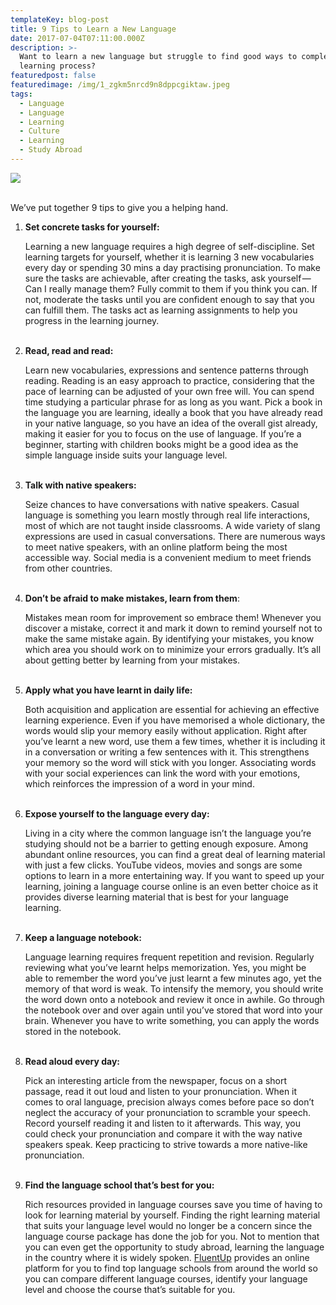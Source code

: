 ```yaml
---
templateKey: blog-post
title: 9 Tips to Learn a New Language
date: 2017-07-04T07:11:00.000Z
description: >-
  Want to learn a new language but struggle to find good ways to complement the
  learning process?
featuredpost: false
featuredimage: /img/1_zgkm5nrcd9n8dppcgiktaw.jpeg
tags:
  - Language
  - Language
  - Learning
  - Culture
  - Learning
  - Study Abroad
---
```

![](/img/1_zgkm5nrcd9n8dppcgiktaw.jpeg)

<br>We’ve put together 9 tips to give you a helping hand.

1. **Set concrete tasks for yourself:**<p>Learning a new language requires a high degree of self-discipline. Set learning targets for yourself, whether it is learning 3 new vocabularies every day or spending 30 mins a day practising pronunciation. To make sure the tasks are achievable, after creating the tasks, ask yourself — Can I really manage them? Fully commit to them if you think you can. If not, moderate the tasks until you are confident enough to say that you can fulfill them. The tasks act as learning assignments to help you progress in the learning journey.</p><br>
2. **Read, read and read:**<p>Learn new vocabularies, expressions and sentence patterns through reading. Reading is an easy approach to practice, considering that the pace of learning can be adjusted of your own free will. You can spend time studying a particular phrase for as long as you want. Pick a book in the language you are learning, ideally a book that you have already read in your native language, so you have an idea of the overall gist already, making it easier for you to focus on the use of language. If you’re a beginner, starting with children books might be a good idea as the simple language inside suits your language level.</p><br>
3. **Talk with native speakers:**<p>Seize chances to have conversations with native speakers. Casual language is something you learn mostly through real life interactions, most of which are not taught inside classrooms. A wide variety of slang expressions are used in casual conversations. There are numerous ways to meet native speakers, with an online platform being the most accessible way. Social media is a convenient medium to meet friends from other countries.</p><br>
4. **Don’t be afraid to make mistakes, learn from them**:<p>Mistakes mean room for improvement so embrace them! Whenever you discover a mistake, correct it and mark it down to remind yourself not to make the same mistake again. By identifying your mistakes, you know which area you should work on to minimize your errors gradually. It’s all about getting better by learning from your mistakes.</p><br>
5. **Apply what you have learnt in daily life:**<p>Both acquisition and application are essential for achieving an effective learning experience. Even if you have memorised a whole dictionary, the words would slip your memory easily without application. Right after you’ve learnt a new word, use them a few times, whether it is including it in a conversation or writing a few sentences with it. This strengthens your memory so the word will stick with you longer. Associating words with your social experiences can link the word with your emotions, which reinforces the impression of a word in your mind.</p><br>
6. **Expose yourself to the language every day:**<p>Living in a city where the common language isn’t the language you’re studying should not be a barrier to getting enough exposure. Among abundant online resources, you can find a great deal of learning material with just a few clicks. YouTube videos, movies and songs are some options to learn in a more entertaining way. If you want to speed up your learning, joining a language course online is an even better choice as it provides diverse learning material that is best for your language learning.</p><br>
7. **Keep a language notebook:**<p>Language learning requires frequent repetition and revision. Regularly reviewing what you’ve learnt helps memorization. Yes, you might be able to remember the word you’ve just learnt a few minutes ago, yet the memory of that word is weak. To intensify the memory, you should write the word down onto a notebook and review it once in awhile. Go through the notebook over and over again until you’ve stored that word into your brain. Whenever you have to write something, you can apply the words stored in the notebook.</p><br>
8. **Read aloud every day:**<p>Pick an interesting article from the newspaper, focus on a short passage, read it out loud and listen to your pronunciation. When it comes to oral language, precision always comes before pace so don’t neglect the accuracy of your pronunciation to scramble your speech. Record yourself reading it and listen to it afterwards. This way, you could check your pronunciation and compare it with the way native speakers speak. Keep practicing to strive towards a more native-like pronunciation.</p><br>
9. **Find the language school that’s best for you:**<p>Rich resources provided in language courses save you time of having to look for learning material by yourself. Finding the right learning material that suits your language level would no longer be a concern since the language course package has done the job for you. Not to mention that you can even get the opportunity to study abroad, learning the language in the country where it is widely spoken. [FluentUp](https://fluentup.com/) provides an online platform for you to find top language schools from around the world so you can compare different language courses, identify your language level and choose the course that’s suitable for you.</p>
